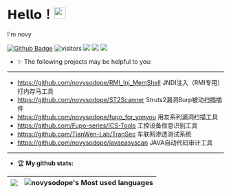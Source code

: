 # 𝗛𝗲𝗹𝗹𝗼！<img src="https://user-images.githubusercontent.com/5679180/79618120-0daffb80-80be-11ea-819e-d2b0fa904d07.gif" width="27px"> 

I'm novy

[![Github Badge](https://img.shields.io/badge/-Github-232323?style=flat-square&logo=Github&logoColor=white&link=https://github.com/novysodope)](https://github.com/novysodope)
![visitors](https://visitor-badge.laobi.icu/badge?page_id=novysodope)
[![](https://img.shields.io/badge/%E5%85%AC%E4%BC%97%E5%8F%B7-白帽100安全攻防实验室-71f9fe?logo=WeChat)](https://www.whitecap100.org)
[![](https://img.shields.io/badge/Blog-novysodope.github.io-FFB90F?logo=icon)](https://novysodope.github.io)
[![](https://img.shields.io/github/followers/novysodope?label=follow%20me&style=social)](https://github.com/novysodope/)

- ✨ The following projects may be helpful to you:
<hr/>

- https://github.com/novysodope/RMI_Inj_MemShell JNDI注入（RMI专用）打内存马工具
- https://github.com/novysodope/ST2Scanner Struts2漏洞Burp被动扫描插件
- https://github.com/novysodope/fupo_for_yonyou 用友系列漏洞扫描工具
- https://github.com/Fupo-series/ICS-Tools 工控设备信息识别工具
- https://github.com/TianWen-Lab/TranSec 车联网渗透测试系统
- https://github.com/novysodope/javaeasyscan JAVA自动代码审计工具
<hr/>

- 🏆 **My github stats:**

|![](https://github-readme-stats.vercel.app/api?username=novysodope)|![novysodope's Most used languages](https://github-readme-stats.vercel.app/api/top-langs/?username=novysodope&layout=compact&hide_border=true&langs_count=10)|
|-|-|
